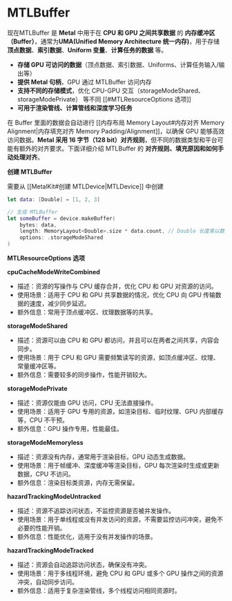 # MTLBuffer

现在MTLBuffer 是 **Metal** 中用于在 **CPU 和 GPU 之间共享数据** 的 **内存缓冲区（Buffer）**，通常为**UMA(Unified Memory Architecture 统一内存)**，用于存储 **顶点数据**、**索引数据**、**Uniform 变量**、**计算任务的数据** 等。

* **存储 GPU 可访问的数据**（顶点数据、索引数据、Uniforms、计算任务输入/输出等）
* **提供 Metal 句柄**，GPU 通过 MTLBuffer 访问内存
* **支持不同的存储模式**，优化 CPU-GPU 交互（storageModeShared、storageModePrivate） 等不同 \[\[#MTLResourceOptions 选项]]
* **可用于渲染管线、计算管线和深度学习任务**

在 Buffer 里面的数据会自动进行 \[\[内存布局 Memory Layout#内存对齐 Memory Alignment|内存填充对齐 Memory Padding/Alignment]]，以确保 GPU 能够高效访问数据。**Metal 采用 16 字节（128 bit）对齐规则**，但不同的数据类型和平台可能有额外的对齐要求。下面详细介绍 MTLBuffer 的 **对齐规则、填充原因和如何手动处理对齐**。

**创建 MTLBuffer**

需要从 \[\[MetalKit#创建 MTLDevice|MTLDevice]] 中创建

```swift
let data: [Double] = [1, 2, 3]

// 生成 MTLBuffer
let someBuffer = device.makeBuffer(
    bytes: data,
	length: MemoryLayout<Double>.size * data.count, // Double 长度乘以数组长度
    options: .storageModeShared
)
```

**MTLResourceOptions 选项**

**cpuCacheModeWriteCombined**

* 描述：资源的写操作与 CPU 缓存合并，优化 CPU 和 GPU 对资源的访问。
* 使用场景：适用于 CPU 和 GPU 共享数据的情况，优化 CPU 向 GPU 传输数据的速度，减少同步延迟。
* 额外信息：常用于顶点缓冲区、纹理数据等的共享。

**storageModeShared**

* 描述：资源可以由 CPU 和 GPU 都访问，并且可以在两者之间共享，内容会同步。
* 使用场景：用于 CPU 和 GPU 需要频繁读写的资源，如顶点缓冲区、纹理、常量缓冲区等。
* 额外信息：需要较多的同步操作，性能开销较大。&#x20;

**storageModePrivate**

* 描述：资源仅能由 GPU 访问，CPU 无法直接操作。
* 使用场景：适用于 GPU 专用的资源，如渲染目标、临时纹理、GPU 内部缓存等，CPU 不干预。
* 额外信息：GPU 操作专用，性能最佳。

**storageModeMemoryless**

* 描述：资源没有内存，通常用于渲染目标，GPU 动态生成数据。
* 使用场景：用于帧缓冲、深度缓冲等渲染目标，GPU 每次渲染时生成或更新数据，CPU 不访问。
* 额外信息：渲染目标类资源，内存无需保留。&#x20;

**hazardTrackingModeUntracked**

* 描述：资源不追踪访问状态，不监控资源是否被并发操作。
* 使用场景：用于单线程或没有并发访问的资源，不需要监控访问冲突，避免不必要的性能开销。
* 额外信息：性能优化，适用于没有并发操作的场景。&#x20;

**hazardTrackingModeTracked**

* 描述：资源会自动追踪访问状态，确保没有冲突。
* 使用场景：用于多线程环境，避免 CPU 和 GPU 或多个 GPU 操作之间的资源冲突，自动同步访问。
* 额外信息：适用于复杂渲染管线，多个线程访问相同资源时。
